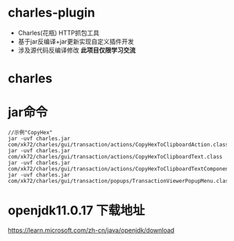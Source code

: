 # charles-plugin
- Charles(花瓶) HTTP抓包工具 
- 基于jar反编译+jar更新实现自定义插件开发
- 涉及源代码反编译修改 **此项目仅限学习交流**

# charles

# jar命令
```
//示例"CopyHex"
jar -uvf charles.jar com/xk72/charles/gui/transaction/actions/CopyHexToClipboardAction.class
jar -uvf charles.jar com/xk72/charles/gui/transaction/actions/CopyHexToClipboardText.class
jar -uvf charles.jar com/xk72/charles/gui/transaction/actions/CopyHexToClipboardTextComponent.class
jar -uvf charles.jar com/xk72/charles/gui/transaction/popups/TransactionViewerPopupMenu.class
```

# openjdk11.0.17 下载地址
<https://learn.microsoft.com/zh-cn/java/openjdk/download>
